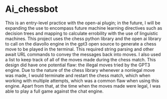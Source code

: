 # Ai_chessbot
This is an entry-level practice with the open-ai plugin; in the future, I will be expanding the use to encompass future machine learning directives such as decision trees and mapping to calculate errobility with the use of linguistic machines. 
This project uses the chess python library and the open ai library to call on the diavollo engine in the gpt3 open source to generate a chess move to be played in the terminal. This required string parsing and other await URL commands to convey the messages back into moves. 
I also used a list to keep track of all of the moves made during the chess match. This design did have one potential flaw: the illegal moves tried by the GPT3 engine. Due to the nature of the chess library whenever a nonlegal move was made, I would terminate and restart the chess match, which when working with multiple attempts, which was a common flaw when using this engine. 
Apart from that, at the time when the moves made were legal, I was able to play a full game against the chat engine.
